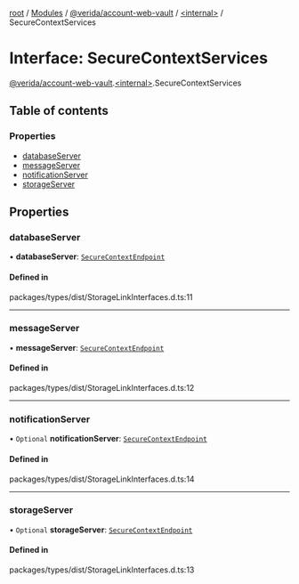 [root](../README.md) / [Modules](../modules.md) / [@verida/account-web-vault](../modules/verida_account_web_vault.md) / [<internal\>](../modules/verida_account_web_vault._internal_.md) / SecureContextServices

# Interface: SecureContextServices

[@verida/account-web-vault](../modules/verida_account_web_vault.md).[<internal\>](../modules/verida_account_web_vault._internal_.md).SecureContextServices

## Table of contents

### Properties

- [databaseServer](verida_account_web_vault._internal_.SecureContextServices.md#databaseserver)
- [messageServer](verida_account_web_vault._internal_.SecureContextServices.md#messageserver)
- [notificationServer](verida_account_web_vault._internal_.SecureContextServices.md#notificationserver)
- [storageServer](verida_account_web_vault._internal_.SecureContextServices.md#storageserver)

## Properties

### databaseServer

• **databaseServer**: [`SecureContextEndpoint`](verida_account_web_vault._internal_.SecureContextEndpoint.md)

#### Defined in

packages/types/dist/StorageLinkInterfaces.d.ts:11

___

### messageServer

• **messageServer**: [`SecureContextEndpoint`](verida_account_web_vault._internal_.SecureContextEndpoint.md)

#### Defined in

packages/types/dist/StorageLinkInterfaces.d.ts:12

___

### notificationServer

• `Optional` **notificationServer**: [`SecureContextEndpoint`](verida_account_web_vault._internal_.SecureContextEndpoint.md)

#### Defined in

packages/types/dist/StorageLinkInterfaces.d.ts:14

___

### storageServer

• `Optional` **storageServer**: [`SecureContextEndpoint`](verida_account_web_vault._internal_.SecureContextEndpoint.md)

#### Defined in

packages/types/dist/StorageLinkInterfaces.d.ts:13
